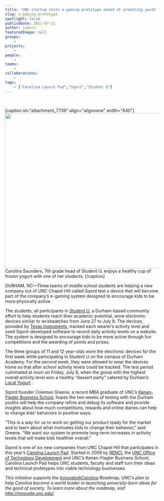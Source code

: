 ```yaml
---
title: "UNC startup tests e-gaming prototype aimed at promoting youth fitness"
slug: e-gaming-prototype
spotlight: false
publishDate: 2011-07-11
author: subers
featuredImage: null
groups:
    - 
projects:
    - 
people:
    - 
teams: 
    - 
collaborations:
    - 
tags:
    - ["Carolina Launch Pad","Sqord","Student U"]
---
```

&nbsp;

[caption id="attachment_7739" align="alignnone" width="640"]<a href="http://www.renci.org/wp-content/uploads/2011/07/studentU_630X500.jpg"><img class="wp-image-7739 size-full" title="UNC Gillings School of Global Public Health map" src="http://www.renci.org/wp-content/uploads/2011/07/studentU_630X500.jpg" alt="" width="640" height="508" /></a> Carolina Saunders, 7th grade head of Student U, enjoys a healthy cup of frozen yogurt with one of her students. [/caption]

DURHAM, NC—Three teams of middle school students are helping a new company out of UNC Chapel Hill called Sqord test a device that will become part of the company’s e-gaming system designed to encourage kids to be more physically active. <!--more-->

The students, all participants in <a href="http://www.studentudurham.org/">Student U</a>, a Durham-based community effort to help students reach their academic potential, wore electronic devices similar to wristwatches from June 27 to July 8. The devices, provided by <a href="http://www.ti.com/?DCMP=TIHeaderTracking&amp;HQS=Other+OT+hdr_home">Texas Instruments</a>, tracked each wearer’s activity level and used Sqord-developed software to record daily activity levels on a website. The system is designed to encourage kids to be more active through fun competitions and the awarding of points and prizes.



The three groups of 11 and 12 year-olds wore the electronic devices for the first week while participating in Student U on the campus of Durham Academy. For the second week, they were allowed to wear the devices home so that after school activity levels could be tracked. The test period culminated at noon on Friday, July 8, when the group with the highest overall activity level won a healthy “dessert party” catered by Durham’s <a href="http://www.localyogurt.com/index.html">Local Yogurt</a> .

Sqord founder Coleman Greene, a recent MBA graduate of UNC’s <a href="http://www.kenan-flagler.unc.edu/">Kenan-Flagler Business School</a>, hopes the two weeks of testing with the Durham youths will help the company refine and debug its software and provide insights about how much competitions, rewards and online diaries can help to change kids’ behaviors in positive ways.

“This is a way for us to work on getting our product ready for the market and to learn about what motivates kids to change their behavior,” said Greene. “We want our system to promote long-term increases in activity levels that will make kids healthier overall.”

Sqord is one of six new companies from UNC Chapel Hill that participates in this year’s <a href="http://www.carolinalaunchpad.org/">Carolina Launch Pad</a>. Started in 2009 by <a href="http://www.renci.org/">RENCI</a>, the <a href="http://otd.unc.edu/">UNC Office of Technology Development</a> and UNC’s Kenan-Flagler Business School, Carolina Launch Pad helps UNC students, faculty and staff turn their ideas and technical prototypes into viable technology businesses.

<em> This initiative supports the <a href="mailto:Innovate@Carolina">Innovate@Carolina</a> Roadmap, UNC’s plan to help Carolina become a world leader in launching university-born ideas for the good of society. To learn more about the roadmap, visit </em><em><a href="http://innovate.unc.edu/">http://innovate.unc.edu/</a>.</em>
